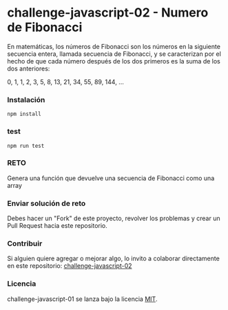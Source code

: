 # challenge-javascript-02 - Numero de Fibonacci

En matemáticas, los números de Fibonacci son los números en la siguiente secuencia entera, llamada secuencia de Fibonacci, y se caracterizan por el hecho de que cada número después de los dos primeros es la suma de los dos anteriores:

0, 1, 1, 2, 3, 5, 8, 13, 21, 34, 55, 89, 144, ...

### Instalación
```
npm install
```

### test
```
npm run test
```

### RETO

Genera una función que devuelve una secuencia de Fibonacci como una array

### Enviar solución de reto
Debes hacer un "Fork" de este proyecto, revolver los problemas y crear un Pull Request hacia este repositorio.

### Contribuir
Si alguien quiere agregar o mejorar algo, lo invito a colaborar directamente en este repositorio: [challenge-javascript-02](https://github.com/platzimaster/challenge-javascript-02/)

### Licencia
challenge-javascript-01 se lanza bajo la licencia [MIT](https://opensource.org/licenses/MIT).